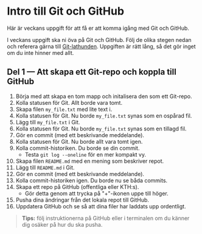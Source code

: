 # Intro till Git och GitHub

Här är veckans uppgift för att få er att komma igång med Git och GitHub.

I veckans uppgift ska ni öva på Git och GitHub. Följ de olika stegen nedan och referera gärna till [Git-lathunden](git-lathund.md). Uppgiften är rätt lång, så det gör inget om du inte hinner med allt.

## Del 1 — Att skapa ett Git-repo och koppla till GitHub

1. Börja med att skapa en tom mapp och initalisera den som ett Git-repo.
1. Kolla statusen för Git. Allt borde vara tomt.
1. Skapa filen `my_file.txt` med lite text i.
1. Kolla statusen för Git. Nu borde `my_file.txt` synas som en ospårad fil.
1. Lägg till `my_file.txt` i Git. 
1. Kolla statusen för Git. Nu borde `my_file.txt` synas som en tillagd fil.
1. Gör en commit (med ett beskrivande meddelande).
1. Kolla statusen för Git. Nu borde allt vara tomt igen.
1. Kolla commit-historiken. Du borde se din commit.
    - Testa `git log --oneline` för en mer kompakt vy.
1. Skapa filen `README.md` med en mening som beskriver repot.
1. Lägg till `README.md` i Git.
1. Gör en commit (med ett beskrivande meddelande).
1. Kolla commit-historiken igen. Du borde nu se båda commits.
1. Skapa ett repo på GitHub (offentliga eller KTH:s). 
    - Gör detta genom att trycka på "+"-ikonen uppe till höger.
1. Pusha dina ändringar från det lokala repot till GitHub.
1. Uppdatera GitHub och se så att dina filer har laddats upp ordentligt.

> **Tips:** följ instruktionerna på GitHub eller i terminalen om du känner dig osäker på hur du ska pusha.

<!-- ## Del 2 — Att gå tillbaka till en tidigare ändring
1. Gör en (dålig) ändring i `my_file.txt`.
1. Lägg till ändringen (utan att committa).
1. Du ångrade dig, så gå tillbaka till den förra committen.
1. Kontrollera att ändringen försvann.

## Del 3 — Att hantera branches och [merging](https://www.atlassian.com/git/tutorials/using-branches/git-merge)
1. Gör en ny branch `test-branch` och byt till branchen.
1. Gör en ändring i FILEN.
1. Lägg till ändringen och committa.
1. Byt till `main`-branchen.
1. Merga `test-branch` till `main`.

## Del 4 — Att hantera pull requests
1. Gör en till ändring på `test-branch`.
1. Pusha branchen till GitHub.
1. Gör en pull request för att merge:a till `main`.

## Del 5 — Att hantera merge conflicts
1. Gör en ändring i `main`.
1. Gör en annan ändring på samma rad i `test-branch`.
1. Försök att merge:a `test-branch` till `main`.
1. Hantera merge conflicten.

#### Skapa ett issue med en [punktlista](https://www.markdownguide.org/extended-syntax/#task-lists) i markdown -->

<!-- 
- Gör milestones
- Skapa ett issue
- Gör en pull request
- Skapa en branch
- Hantera mergekonflikt
- etc.
-->
